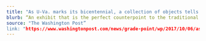 ```yaml
---
title: "As U-Va. marks its bicentennial, a collection of objects tells its complicated history"
blurb: “An exhibit that is the perfect counterpoint to the traditional narrative of the rise of a great university"
source: "The Washington Post”
link: "https://www.washingtonpost.com/news/grade-point/wp/2017/10/06/as-u-va-marks-its-bicentennial-a-collection-of-objects-tells-its-complicated-history/?utm_term=.31b0562830ca"
---
```

